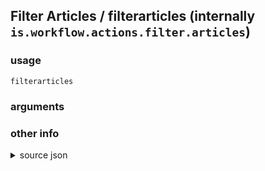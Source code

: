 
## Filter Articles / filterarticles (internally `is.workflow.actions.filter.articles`)




### usage
`filterarticles `

### arguments


### other info

<details><summary>source json</summary>
```json
{
	"ActionClass": "WFContentItemFilterAction",
	"Category": "Web",
	"CreationDate": "2015-02-13T08:00:00.000Z",
	"IconName": "RichText.png",
	"Name": "Filter Articles",
	"Subcategory": "Articles",
	"WFContentItemClass": "WFArticleContentItem"
}
```
</details>
